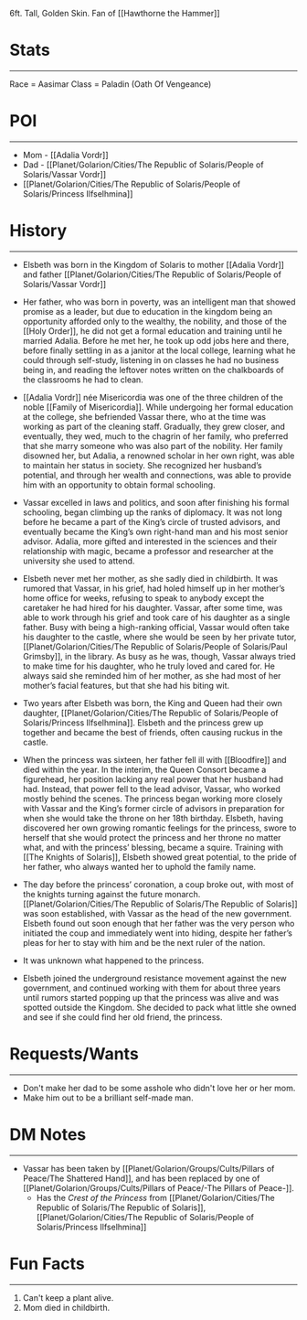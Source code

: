 6ft. Tall, Golden Skin.
Fan of [[Hawthorne the Hammer]] 
# Stats
---
Race = Aasimar
Class = Paladin (Oath Of Vengeance)

# POI
---
- Mom - [[Adalia Vordr]]
- Dad - [[Planet/Golarion/Cities/The Republic of Solaris/People of Solaris/Vassar Vordr]]
- [[Planet/Golarion/Cities/The Republic of Solaris/People of Solaris/Princess Ilfselhmina]]
# History 
---

- Elsbeth was born in the Kingdom of Solaris to mother [[Adalia Vordr]] and father [[Planet/Golarion/Cities/The Republic of Solaris/People of Solaris/Vassar Vordr]]

- Her father, who was born in poverty, was an intelligent man that showed promise as a leader, but due to education in the kingdom being an opportunity afforded only to the wealthy, the nobility, and those of the [[Holy Order]], he did not get a formal education and training until he married Adalia. Before he met her, he took up odd jobs here and there, before finally settling in as a janitor at the local college, learning what he could through self-study, listening in on classes he had no business being in, and reading the leftover notes written on the chalkboards of the classrooms he had to clean.

- [[Adalia Vordr]] née Misericordia was one of the three children of the noble [[Family of Misericordia]]. While undergoing her formal education at the college, she befriended Vassar there, who at the time was working as part of the cleaning staff. Gradually, they grew closer, and eventually, they wed, much to the chagrin of her family, who preferred that she marry someone who was also part of the nobility. Her family disowned her, but Adalia, a renowned scholar in her own right, was able to maintain her status in society. She recognized her husband’s potential, and through her wealth and connections, was able to provide him with an opportunity to obtain formal schooling.

- Vassar excelled in laws and politics, and soon after finishing his formal schooling, began climbing up the ranks of diplomacy. It was not long before he became a part of the King’s circle of trusted advisors, and eventually became the King’s own right-hand man and his most senior advisor. Adalia, more gifted and interested in the sciences and their relationship with magic, became a professor and researcher at the university she used to attend.

- Elsbeth never met her mother, as she sadly died in childbirth. It was rumored that Vassar, in his grief, had holed himself up in her mother’s home office for weeks, refusing to speak to anybody except the caretaker he had hired for his daughter. Vassar, after some time, was able to work through his grief and took care of his daughter as a single father. Busy with being a high-ranking official, Vassar would often take his daughter to the castle, where she would be seen by her private tutor, [[Planet/Golarion/Cities/The Republic of Solaris/People of Solaris/Paul Grimsby]], in the library. As busy as he was, though, Vassar always tried to make time for his daughter, who he truly loved and cared for. He always said she reminded him of her mother, as she had most of her mother’s facial features, but that she had his biting wit.

- Two years after Elsbeth was born, the King and Queen had their own daughter, [[Planet/Golarion/Cities/The Republic of Solaris/People of Solaris/Princess Ilfselhmina]]. Elsbeth and the princess grew up together and became the best of friends, often causing ruckus in the castle. 

- When the princess was sixteen, her father fell ill with [[Bloodfire]] and died within the year. In the interim, the Queen Consort became a figurehead, her position lacking any real power that her husband had had. Instead, that power fell to the lead advisor, Vassar, who worked mostly behind the scenes. The princess began working more closely with Vassar and the King’s former circle of advisors in preparation for when she would take the throne on her 18th birthday. Elsbeth, having discovered her own growing romantic feelings for the princess, swore to herself that she would protect the princess and her throne no matter what, and with the princess’ blessing, became a squire. Training with [[The Knights of Solaris]], Elsbeth showed great potential, to the pride of her father, who always wanted her to uphold the family name.

- The day before the princess’ coronation, a coup broke out, with most of the knights turning against the future monarch. [[Planet/Golarion/Cities/The Republic of Solaris/The Republic of Solaris]] was soon established, with Vassar as the head of the new government. Elsbeth found out soon enough that her father was the very person who initiated the coup and immediately went into hiding, despite her father’s pleas for her to stay with him and be the next ruler of the nation.

- It was unknown what happened to the princess.

- Elsbeth joined the underground resistance movement against the new government, and continued working with them for about three years until rumors started popping up that the princess was alive and was spotted outside the Kingdom. She decided to pack what little she owned and see if she could find her old friend, the princess.

# Requests/Wants
---
- Don't make her dad to be some asshole who didn't love her or her mom.
- Make him out to be a brilliant self-made man.

# DM Notes 
---
- Vassar has been taken by [[Planet/Golarion/Groups/Cults/Pillars of Peace/The Shattered Hand]], and has been replaced by one of [[Planet/Golarion/Groups/Cults/Pillars of Peace/-The Pillars of Peace-]]. 
	- Has the *Crest of the Princess* from [[Planet/Golarion/Cities/The Republic of Solaris/The Republic of Solaris]], [[Planet/Golarion/Cities/The Republic of Solaris/People of Solaris/Princess Ilfselhmina]]

# Fun Facts
---
1. Can't keep a plant alive.
2. Mom died in childbirth.